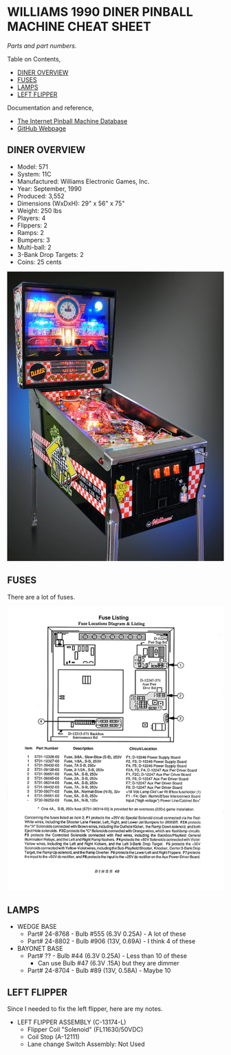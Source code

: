 # WILLIAMS 1990 DINER PINBALL MACHINE CHEAT SHEET

_Parts and part numbers._

Table on Contents,

* [DINER OVERVIEW](https://github.com/JeffDeCola/my-cheat-sheets/tree/master/other/random-things/williams-diner-pinball-machine-cheat-sheet#diner-overview)
* [FUSES](https://github.com/JeffDeCola/my-cheat-sheets/tree/master/other/random-things/williams-diner-pinball-machine-cheat-sheet#fuses)
* [LAMPS](https://github.com/JeffDeCola/my-cheat-sheets/tree/master/other/random-things/williams-diner-pinball-machine-cheat-sheet#lamps)
* [LEFT FLIPPER](https://github.com/JeffDeCola/my-cheat-sheets/tree/master/other/random-things/williams-diner-pinball-machine-cheat-sheet#left-flipper)

Documentation and reference,

* [The Internet Pinball Machine Database](https://www.ipdb.org/machine.cgi?id=681)
* [GitHub Webpage](https://jeffdecola.github.io/my-cheat-sheets/)

## DINER OVERVIEW

* Model: 571
* System: 11C
* Manufactured: Williams Electronic Games, Inc.
* Year: September, 1990
* Produced: 3,552
* Dimensions (WxDxH): 29" x 56" x 75"
* Weight: 250 lbs
* Players: 4
* Flippers: 2
* Ramps: 2
* Bumpers: 3
* Multi-ball: 2
* 3-Bank Drop Targets: 2
* Coins: 25 cents

![IMAGE - diner-pinball.jpg - IMAGE](../../../docs/pics/diner-pinball.jpg)

## FUSES

There are a lot of fuses.

![IMAGE - williams-diner-pinball-machine-fuses.jpg - IMAGE](../../../docs/pics/williams-diner-pinball-machine-fuses.jpg)

## LAMPS

* WEDGE BASE
  * Part# 24-8768 - Bulb #555 (6.3V 0.25A) - A lot of these
  * Part# 24-8802 - Bulb #906 (13V, 0.69A) - I think 4 of these
* BAYONET BASE
  * Part# ?? - Bulb #44 (6.3V 0.25A) - Less than 10 of these
    * Can use Bulb #47 (6.3V .15A) but they are dimmer
  * Part# 24-8704 - Bulb #89 (13V, 0.58A) - Maybe 10

## LEFT FLIPPER

Since I needed to fix the left flipper, here are my notes.

* LEFT FLIPPER ASSEMBLY (C-13174-L)
  * Flipper Coil "Solenoid" (FL11630/50VDC)
  * Coil Stop (A-12111)
  * Lane change Switch Assembly: Not Used

